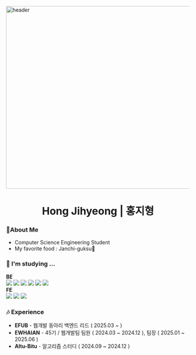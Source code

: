 
<img width="1500" height="500" alt="header" src="https://github.com/user-attachments/assets/06fb4a82-1b0e-4c64-b01c-b09180be7a76" />
<div align="center">
  <h1>Hong Jihyeong | 홍지형</h1>
</div>
<h3> 🌳About Me</h3>
<ul>
  <li>Computer Science Engineering Student</li>
  <li>My favorite food : Janchi-guksu🍜</li>
</ul>
<h3> 🏫 I'm studying ...</h3>
<strong>BE</strong>
<div></id><img src="https://img.shields.io/badge/Spring Boot-6DB33F?style=flat-square&logo=SpringBoot&logoColor=white"/> <img src="https://img.shields.io/badge/MySQL-4479A1?style=flat-square&logo=MySQL&logoColor=white"/>
 <img src="https://img.shields.io/badge/Node.js-5FA04E?style=flat-square&logo=Node.js&logoColor=white"/>  <img src="https://img.shields.io/badge/MongoDB-47A248?style=flat-square&logo=MongoDB&logoColor=white"/> <img src="https://img.shields.io/badge/Redis-DC382D?style=flat-square&logo=Redis&logoColor=white"> <img src="https://img.shields.io/badge/jenkins-%232C5263.svg?style=flat-square&logo=jenkins&logoColor=white"/>
</div>
<strong>FE</strong>
<div><img src="https://img.shields.io/badge/JavaScript-F7DF1E?style=flat-square&logo=JavaScript&logoColor=white"/>  <img src="https://img.shields.io/badge/React-61DAFB?style=flat-square&logo=React&logoColor=white"/> <img src="https://img.shields.io/badge/Typescript-3178C6?style=flat-square&logo=Typescript&logoColor=white"/>
</div>
<h3>🎶 Experience</h3>
<ul>
  <li><strong>EFUB</strong> - 웹개발 동아리 백엔드 리드 ( 2025.03 ~ ) </li>
  <li><strong>EWHAIAN</strong> - 45기 / 웹개발팀 팀원 ( 2024.03 ~ 2024.12 ), 팀장 ( 2025.01 ~ 2025.06 ) </li>
  <li><strong>Altu-Bitu</strong> - 알고리즘 스터디 ( 2024.09 ~ 2024.12 ) </li>
</ul>
<!--<h3>Certificate</h3> sqld, toeic speaking AL
<h3>ETC</h3>
<img src="https://github-readme-stats.vercel.app/api/top-langs/?username=topograp2&layout=compact&theme=transparent"/>-->
